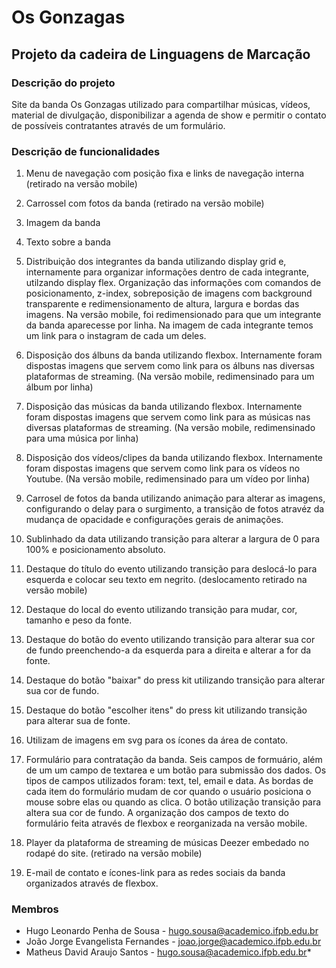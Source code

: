 # Os Gonzagas
## Projeto da cadeira de Linguagens de Marcação 

### Descrição do projeto 

Site da banda Os Gonzagas utilizado para compartilhar músicas, vídeos, material de divulgação, disponibilizar a agenda de show e permitir o contato de possíveis contratantes através de um formulário.

### Descrição de funcionalidades

1. Menu de navegação com posição fixa e links de navegação interna (retirado na versão mobile)

2. Carrossel com fotos da banda (retirado na versão mobile)

3. Imagem da banda

4. Texto sobre a banda

5. Distribuição dos integrantes da banda utilizando display grid e, internamente para organizar informações dentro de cada integrante, utilzando display flex. Organização das informações com comandos de posicionamento, z-index, sobreposição de imagens com background transparente e redimensionamento de altura, largura e bordas das imagens. Na versão mobile, foi redimensionado para que um integrante da banda aparecesse por linha. Na imagem de cada integrante temos um link para o instagram de cada um deles.

6. Disposição dos álbuns da banda utilizando flexbox. Internamente foram dispostas imagens que servem como link para os álbuns nas diversas plataformas de streaming. (Na versão mobile, redimensinado para um álbum por linha)

7. Disposição das músicas da banda utilizando flexbox. Internamente foram dispostas imagens que servem como link para as músicas nas diversas plataformas de streaming. (Na versão mobile, redimensinado para uma música por linha)

8. Disposição dos vídeos/clipes da banda utilizando flexbox. Internamente foram dispostas imagens que servem como link para os vídeos no Youtube. (Na versão mobile, redimensinado para um vídeo por linha)

9. Carrosel de fotos da banda utilizando animação para alterar as imagens, configurando o delay para o surgimento, a transição de fotos atravéz da mudança de opacidade e configurações gerais de animações.

10. Sublinhado da data utilizando transição para alterar a largura de 0 para 100% e posicionamento absoluto.

11. Destaque do título do evento utilizando transição para deslocá-lo para esquerda e colocar seu texto em negrito. (deslocamento retirado na versão mobile)

12. Destaque do local do evento utilizando transição para mudar, cor, tamanho e peso da fonte.

13. Destaque do botão do evento utilizando transição para alterar sua cor de fundo preenchendo-a da esquerda para a direita e alterar a for da fonte.

14. Destaque do botão "baixar" do press kit utilizando transição para alterar sua cor de fundo.

15. Destaque do botão "escolher itens" do press kit utilizando transição para alterar sua de fonte.

16. Utilizam de imagens em svg para os ícones da área de contato.

17. Formulário para contratação da banda. Seis campos de formuário, além de um um campo de textarea e um botão para submissão dos dados. Os tipos de campos utilizados foram: text, tel, email e data. As bordas de cada item do formulário mudam de cor quando o usuário posiciona o mouse sobre elas ou quando as clica. O botão utilização transição para altera sua cor de fundo. A organização dos campos de texto do formulário feita através de flexbox e reorganizada na versão mobile.

18. Player da plataforma de streaming de músicas Deezer embedado no rodapé do site. (retirado na versão mobile)

19. E-mail de contato e ícones-link para as redes sociais da banda organizados através de flexbox.


### Membros

* Hugo Leonardo Penha de Sousa - hugo.sousa@academico.ifpb.edu.br
* João Jorge Evangelista Fernandes - joao.jorge@academico.ifpb.edu.br
* Matheus David Araujo Santos - hugo.sousa@academico.ifpb.edu.br*
